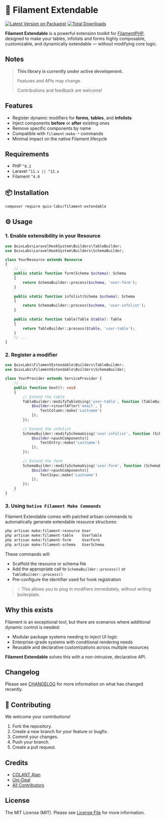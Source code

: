 # 🧩 Filament Extendable

[![Latest Version on Packagist](https://img.shields.io/packagist/v/quix-labs/filament-extendable.svg?style=flat-square)](https://packagist.org/packages/quix-labs/filament-extendable)
[![Total Downloads](https://img.shields.io/packagist/dt/quix-labs/filament-extendable.svg?style=flat-square)](https://packagist.org/packages/quix-labs/filament-extendable)

**Filament Extendable** is a powerful extension toolkit for [FilamentPHP](https://filamentphp.com/), designed to make
your tables, infolists and forms highly composable, customizable, and dynamically extendable — without modifying core
logic.

## Notes

> **This library is currently under active development.**
>
> Features and APIs may change.
>
> Contributions and feedback are welcome!

## Features

- Register dynamic modifiers for **forms**, **tables**, and **infolists**
- Inject components **before** or **after** existing ones
- Remove specific components by name
- Compatible with `filament:make-*` commands
- Minimal impact on the native Filament lifecycle

## Requirements

- PHP `^8.2`
- Laravel `^11.x || ^12.x`
- Filament `^4.0`

## 📦 Installation

```bash
composer require quix-labs/filament-extendable
```

## ⚙️ Usage

### 1. Enable extensibility in your Resource

```php
use QuixLabs\LaravelHookSystem\Builders\TableBuilder;
use QuixLabs\LaravelHookSystem\Builders\SchemaBuilder;

class YourResource extends Resource
{
    // ...
    public static function form(Schema $schema): Schema
    {
        return SchemaBuilder::process($schema, 'user-form');
    }
    
    public static function infolist(Schema $schema): Schema
    {
        return SchemaBuilder::process($schema, 'user-infolist');
    }
    
    public static function table(Table $table): Table
    {
        return TableBuilder::process($table, 'user-table');
    }
    // ...
}
```

### 2. Register a modifier

```php
use QuixLabs\FilamentExtendable\Builders\TableBuilder;
use QuixLabs\FilamentExtendable\Builders\SchemaBuilder;

class YourProvider extends ServiceProvider {
    // ...
    public function boot(): void
    {
        // Extend the table
        TableBuilder::modifyTableUsing('user-table', function (TableBuilder $builder) {
            $builder->insertAfter('email', [
                TextColumn::make('Lastname')
            ]);
        });
        
        // Extend the infolist
        SchemaBuilder::modifySchemaUsing('user-infolist', function (SchemaBuilder $builder) {
            $builder->pushComponents([
                TextEntry::make('Lastname')
            ]);
        });
        
        // Extend the form
        SchemaBuilder::modifySchemaUsing('user-form', function (SchemaBuilder $builder) {
            $builder->pushComponents([
                TextInpu::make('Lastname')
            ]);
        });
    }
}
```

### 3. Using `Native Filament Make Commands`

Filament Extendable comes with patched artisan commands to automatically generate extendable resource structures:

```bash
php artisan make:filament-resource User
php artisan make:filament-table    UserTable
php artisan make:filament-form     UserForm
php artisan make:filament-schema   UserSchema
```

These commands will:

* Scaffold the resource or schema file
* Add the appropriate call to `SchemaBuilder::process()` or `TableBuilder::process()`
* Pre-configure the identifier used for hook registration

> 💡 This allows you to plug in modifiers immediately, without writing boilerplate.

## Why this exists

Filament is an exceptional tool, but there are scenarios where additional dynamic control is needed:

* Modular package systems needing to inject UI logic
* Enterprise-grade systems with conditional rendering needs
* Reusable and declarative customizations across multiple resources

**Filament Extendable** solves this with a non-intrusive, declarative API.

## Changelog

Please see [CHANGELOG](CHANGELOG.md) for more information on what has changed recently.

## 🤝 Contributing

We welcome your contributions!

1. Fork the repository.
2. Create a new branch for your feature or bugfix.
3. Commit your changes.
4. Push your branch.
5. Create a pull request.

## Credits

- [COLANT Alan](https://github.com/alancolant)
- [Uni-Deal](https://github.com/uni-deal)
- [All Contributors](../../contributors)

## License

The MIT License (MIT). Please see [License File](LICENSE.md) for more information.


